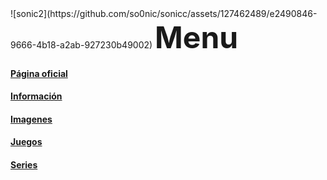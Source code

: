 <html>
<head>
<title>menu</title>
</head>![sonic2](https://github.com/so0nic/sonicc/assets/127462489/e2490846-9666-4b18-a2ab-927230b49002)


<body>
<font size="16"><b>Menu</b></font>
<a href="https://www.sonicthehedgehog.com/es/" target="ventana"> <h4>Página oficial</h4></a>
<a href="Sonicinformacion.html" target="ventana"> <h4>Información</h4></a>
<a href="Sonicimagenes.html" target="ventana"> <h4>Imagenes</h4></a>
<a href="Juegos.html" target="ventana"><h4>Juegos</h4></a>
<a href="Series.html" target="ventana"><h4>Series</h4></a>

</body>

</html>
